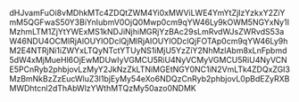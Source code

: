 dHJvamFuOi8vMDhkMTc4ZDQtZWM4Yi0xMWViLWE4YmYtZjIzYzkxY2ZiYmM5QGFwaS50Y3BiYnIubmV0OjQ0Mwp0cm9qYW46Ly9kOWM5NGYxNy1lMzhmLTM1ZjYtYWExMS1kNDJiNjhiMGRjYzBAc29sLmRvdWJsZWRvdS53aW46NDU4OCMlRjAlOUYlODclQjMlRjAlOUYlODclQjFOTAp0cm9qYW46Ly9hM2E4NTRjNi1iZWYxLTQyNTctYTUyNS1iMjU5YzZiY2NhMzlAbm8xLnFpbmd5dW4xMjMueHl6OjEwMDUwIyVGMCU5RiU4NyVCMyVGMCU5RiU4NyVCNE5PCnRyb2phbjovLzMyY2JkNzZkLTNiMGEtNGY0NC1iN2VmLTk4ZDQxZGI3MzBmNkBzZzEucWluZ3l1bjEyMy54eXo6NDQzCnRyb2phbjovL0pBdEZyRXBMWDhtcnl2dThAbWlzYWthMTQzMy50azo0NDMK